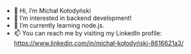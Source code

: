 - 👋 Hi, I’m Michał Kołodyński
- 👀 I’m interested in backend development!
- 🌱 I’m currently learning node.js.
- 📫 You can reach me by visiting my LinkedIn profile: https://www.linkedin.com/in/michał-kołodyński-8616621a3/

<!---
deracloust/deracloust is a ✨ special ✨ repository because its `README.md` (this file) appears on your GitHub profile.
You can click the Preview link to take a look at your changes.
--->
